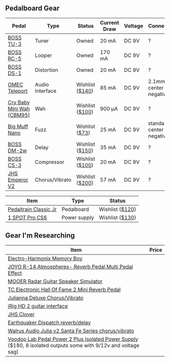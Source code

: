 ## Pedalboard Gear

|Pedal|Type|Status|Current Draw|Voltage|Connection|Bypass Type|
|---|---|---|---|---|---|---|
|[BOSS TU-3](https://www.boss.info/us/products/tu-3/specifications/)|Tuner|Owned|20 mA|DC 9V|?|Buffered|
|[BOSS RC-5](https://www.boss.info/us/products/rc-5/specifications/)|Looper|Owned|170 mA|DC 9V|?|Buffered|
|[BOSS DS-1](https://www.boss.info/us/products/ds-1/specifications/)|Distortion|Owned|20 mA|DC 9V|?|Buffered|
|[OMEC Teleport](https://orangeamps.com/omec-teleport-manual/)|Audio Interface|Wishlist ([$140](https://www.sweetwater.com/store/detail/Teleport--orange-omec-teleport-guitar-audio-interface))|85 mA|DC 9V|2.1mm center negative|Buffered|
|[Cry Baby Mini Wah (CBM95)](https://www.jimdunlop.com/content/manuals/CBM95.pdf)|Wah|Wishlist ([$100](https://www.sweetwater.com/store/detail/CrybabyMini--dunlop-cbm95-cry-baby-mini-wah-pedal))|900 µA|DC 9V|?|True Bypass|
|[Big Muff Nano](https://www.ehx.com/products/nano-big-muff-pi/instructions)|Fuzz|Wishlist ([$73](https://www.sweetwater.com/store/detail/NanoBigMuff--electro-harmonix-nano-big-muff-pi-distortion-fuzz-overdrive-pedal))|25 mA|DC 9V|standard center negative|True Bypass|
|[BOSS DM-2w](https://www.boss.info/us/products/dm-2w/specifications/)|Delay|Wishlist ([$150](https://www.sweetwater.com/store/detail/DM2W--boss-dm-2w-waza-craft-delay-pedal))|35 mA|DC 9V|?|Buffered|
|[BOSS CS-3](https://www.boss.info/us/products/cs-3/specifications/)|Compressor|Wishlist ([$100](https://www.sweetwater.com/store/detail/CS3--boss-cs-3-compression-sustainer-pedal))|20 mA|DC 9V|?|Buffered|
|[JHS Emperor V2](https://www.jhspedals.info/emperor-v2)|Chorus/Vibrato|Wishlist ([$200](https://www.sweetwater.com/store/detail/EmperorV2--jhs-emperor-v2-chorus-vibrato-pedal-with-tap-tempo))|57 mA|DC 9V|?|Buffered/True Bypass|

|Item|Type|Status|
|---|---|---|
|[Pedaltrain Classic Jr](https://pedaltrain.com/products/pt-clj-sc)|Pedalboard|Wishlist ([$120](https://www.sweetwater.com/store/detail/PTCLJSC--pedaltrain-classic-jr-sc-18-inch-by-12.5-inch-pedalboard-with-soft-case))|
|[1 SPOT Pro CS6](https://truetone.com/cs6/)|Power supply|Wishlist ([$130](https://www.sweetwater.com/store/detail/1SpotProCS6--truetone-1-spot-pro-cs6-6-output-low-profile-isolated-guitar-pedal-power-supply))||

## Gear I'm Researching

|Item|Price|
|---|---|
|[Electro-Harmonix Memory Boy](https://www.sweetwater.com/store/detail/MemoryBoy--electro-harmonix-memory-boy-analog-delay-pedal-with-chorus-vibrato)||
|[JOYO R-14 Atmospheres- Reverb Pedal Multi Pedal Effect](https://www.amazon.com/dp/B07XP3KJ13/ref=cm_sw_r_oth_api_glc_fabc_skb6FbEB9XTJQ)||
|[MOOER Radar Guitar Speaker Simulator](https://www.amazon.com/MOOER-Radar-Guitar-Speaker-Simulator/dp/B07B27KN2W)||
|[TC Electronic Hall Of Fame 2 Mini Reverb Pedal](https://www.sweetwater.com/store/detail/HOF2Mini--tc-electronic-hall-of-fame-2-mini-reverb-pedal)||
|[Julianna Deluxe Chorus/Vibrato](https://www.walrusaudio.com/collections/modulation-octave/products/julianna-deluxe-chorus-vibrato?variant=32507754741806)||
|[iRig HD 2 guitar interface](https://www.sweetwater.com/store/detail/iRigHD2--ik-multimedia-irig-hd-2-guitar-interface-for-iphone-ipad-mac-and-pc)||
|[JHS Clover](https://www.jhspedals.info/clover)||
|[Earthquaker Dispatch reverb/delay](https://www.sweetwater.com/store/detail/DispatchMV3--earthquaker-devices-dispatch-master-v3-delay-and-reverb-pedal)||
|[Walrus Audio Julia v2 Santa Fe Series chorus/vibrato](https://www.sweetwater.com/store/detail/JuliaChorusV2SF--walrus-audio-julia-v2-analog-chorus-vibrato-pedal-santa-fe-series)||
|[Voodoo Lab Pedal Power 2 Plus Isolated Power Supply](https://www.sweetwater.com/store/detail/PedalPwr2Pls--voodoo-lab-pedal-power-2-plus-8-output-isolated-guitar-pedal-power-supply) ($180, 8 isolated outputs some with 9/12v and voltage sag)||
